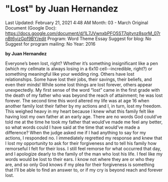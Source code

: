 # "Lost" by Juan Hernandez

Last Updated: February 21, 2021 4:48 AM
Month: 03 - March
Original Document (Google Doc): https://docs.google.com/document/d/1L7JVwnxbPFO5ST7qjtvnz8sorM_07rnBt6yizGpf9BY/edit
Program: Word Theme Essay
Suggest for blog: No
Suggest for program mailing: No
Year: 2016

**by Juan Hernandez**

Everyone’s been lost, right? Whether it’s something insignificant like a pen (which my cellmate is always losing in a 6x10 cell--incredible, right?) or something meaningful like your wedding ring. Others have lost relationships. Some have lost their jobs, their savings, their beliefs, and even their minds! While some lost things are lost forever, others appear unexpectedly. My first sense of the word “lost” came in the first grade with the death of my father who was beyond the reach of attainment; he was lost forever. The second time this word altered my life was at age 16 when another family lost their father by my actions and I, in turn, lost my freedom. This weighed heavy in my heart because I knew what this family felt like having lost my own father at an early age. There are no words God could’ve told me at the time he took my father that would’ve made me feel any better, so what words could I have said at the time that would’ve made a difference? When the judge asked me if I had anything to say for my actions, I responded no. I immediately regretted my response and knew that I lost my opportunity to ask for their forgiveness and to tell his family how remorseful I felt for their loss. I still feel remorse for what occurred that day, and I apologize dearly to the family of the man who lost his life. I feel like my words would be lost to their ears. I know not where they are or who they are, and so only God knows if my plea for their forgiveness is something that I’ll be able to find an answer to, or if my cry is beyond reach and forever lost.
